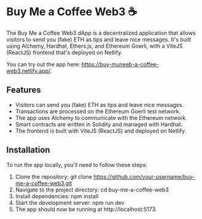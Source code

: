 # Buy Me a Coffee Web3 ☕ 

The Buy Me a Coffee Web3 dApp is a decentralized application that allows visitors to send you (fake) ETH as tips and leave nice messages. It's built using Alchemy, Hardhat, Ethers.js, and Ethereum Goerli, with a ViteJS (ReactJS) frontend that's deployed on Netlify.

You can try out the app here: https://buy-muneeb-a-coffee-web3.netlify.app/.

## Features

- Visitors can send you (fake) ETH as tips and leave nice messages.
- Transactions are processed on the Ethereum Goerli test network.
- The app uses Alchemy to communicate with the Ethereum network.
- Smart contracts are written in Solidity and managed with Hardhat.
- The frontend is built with ViteJS (ReactJS) and deployed on Netlify.

## Installation

To run the app locally, you'll need to follow these steps:

1. Clone the repository: git clone https://github.com/your-username/buy-me-a-coffee-web3.git
2. Navigate to the project directory: cd buy-me-a-coffee-web3
3. Install dependencies: npm install
4. Start the development server: npm run dev
5. The app should now be running at http://localhost:5173.
